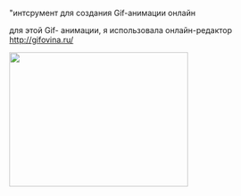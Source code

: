 "интсрумент для создания Gif-анимации онлайн

для этой Gif- анимации, я использовала онлайн-редактор http://gifovina.ru/

<a href="http://gifovina.ru/-/guR0CR6rBaau7d26DocD19eJ"><img src="http://gifovina.ru/gif/f7b9096960c798b26c4463a2bda38ab5" width="320" height="240" /></a>
